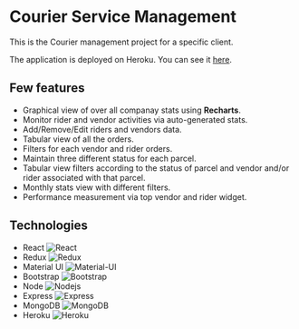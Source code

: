 # Courier Service Management
This is the Courier management project for a specific client.

The application is deployed on Heroku. You can see it [here](https://agile-chamber-90213.herokuapp.com/).


## Few features
- Graphical view of over all companay stats using **Recharts**.
- Monitor rider and vendor activities via auto-generated stats.
- Add/Remove/Edit riders and vendors data.
- Tabular view of all the orders.
- Filters for each vendor and rider orders.
- Maintain three different status for each parcel.
- Tabular view filters according to the status of parcel and vendor and/or rider associated with that parcel.
- Monthly stats view with different filters.
- Performance measurement via top vendor and rider widget.

## Technologies
- React <img alt="React" src="https://img.shields.io/badge/-React-45b8d8?style=flat-square&logo=react&logoColor=white" />
- Redux <img alt="Redux" src="https://img.shields.io/badge/-Redux-764ABC?style=flat-square&logo=redux&logoColor=white" />
- Material UI <img alt="Material-UI" src="https://img.shields.io/badge/-Material%20UI-0081CB?style=flat-square&logo=materialui&logoColor=white" />
- Bootstrap <img alt="Bootstrap" src="https://img.shields.io/badge/-Bootstrap-7952B3?style=flat-square&logo=bootstrap&logoColor=white" />
- Node <img alt="Nodejs" src="https://img.shields.io/badge/-Nodejs-43853d?style=flat-square&logo=Node.js&logoColor=white" />
- Express <img alt="Express" src="https://img.shields.io/badge/-Express-000000?style=flat-square&logo=express&logoColor=white" />
- MongoDB <img alt="MongoDB" src="https://img.shields.io/badge/-MongoDB-13aa52?style=flat-square&logo=mongodb&logoColor=white" />
- Heroku <img alt="Heroku" src="https://img.shields.io/badge/-Heroku-430098?style=flat-square&logo=heroku&logoColor=white" />
